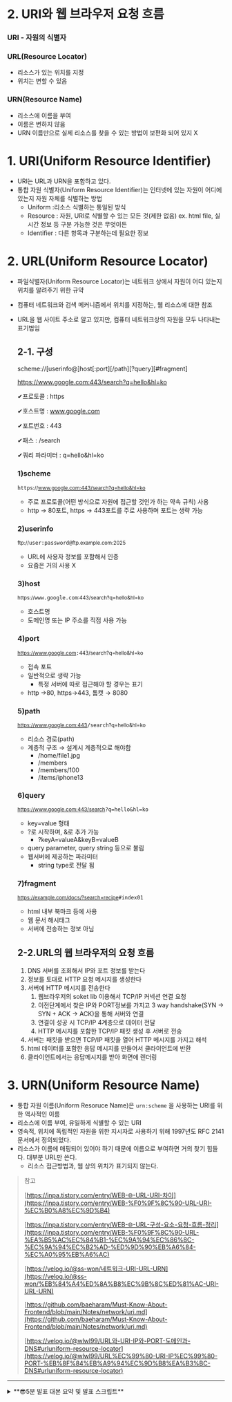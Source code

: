 # 2. URI와 웹 브라우저 요청 흐름

<aside>

### URI - 자원의 식별자

<aside>

### URL(Resource Locator)

- 리소스가 있는 위치를 지정
- 위치는 변할 수 있음
</aside>

<aside>

### URN(Resource Name)

- 리소스에 이름을 부여
- 이름은 변하지 않음
- URN 이름만으로 실제 리소스를 찾을 수 있는 방법이 보편화 되어 있지 X
</aside>

</aside>

# 1. URI(Uniform Resource Identifier)

- URI는 URL과 URN을 포함하고 있다.
- 통합 자원 식별자(Uniform Resource Identifier)는 인터넷에 있는 자원이 어디에 있는지 자원 자체를 식별하는 방법
  - Uniform :리소스 식별하는 통일된 방식
  - Resource : 자원, URI로 식별할 수 있는 모든 것(제한 없음) ex. html file, 실시간 정보 등 구분 가능한 것은 무엇이든
  - Identifier : 다른 항목과 구분하는데 필요한 정보

# 2. URL(Uniform Resource Locator)

- 파일식별자(Uniform Resource Locator)는 네트워크 상에서 자원이 어디 있는지 위치를 알려주기 위한 규약
- 컴퓨터 네트워크와 검색 메커니즘에서 위치를 지정하는, 웹 리소스에 대한 참조
- URL을 웹 사이트 주소로 알고 있지만, 컴퓨터 네트워크상의 자원을 모두 나타내는 표기법임

  ## 2-1. 구성

  <aside>

  scheme://[userinfo@]host[:port][/path][?query][#fragment]

  </aside>

  <aside>

  https://www.google.com:443/search?q=hello&hl=ko

  </aside>

  ✔︎프로토콜 : https

  ✔︎호스트명 : www.google.com

  ✔︎포트번호 : 443

  ✔︎패스 : /search

  ✔︎쿼리 파라미터 : q=hello&hl=ko

  ### 1)scheme

  <aside>

  `https`<small>://www.google.com:443/search?q=hello&hl=ko</small>

  </aside>

  - 주로 프로토콜(어떤 방식으로 자원에 접근할 것인가 하는 약속 규칙) 사용
  - http → 80포트, https → 443포트를 주로 사용하며 포트는 생략 가능

  ### 2)userinfo

  <aside>

  <small>ftp://</small>`user:password@`<small>ftp.example.com:2025</small>

  </aside>

  - URL에 사용자 정보를 포함해서 인증
  - 요즘은 거의 사용 X

  ### 3)host

  <aside>

  <small>https://</small>`www.google.com`<small>:443/search?q=hello&hl=ko</small>

  </aside>

  - 호스트명
  - 도메인명 또는 IP 주소를 직접 사용 가능

  ### 4)port

  <aside>

  <small>https://www.google.com</small>`:443`<small>/search?q=hello&hl=ko</small>

  </aside>

  - 접속 포트
  - 일반적으로 생략 가능
    - 특정 서버에 따로 접근해야 할 경우는 표기
  - http →80, https→443, 톰캣 → 8080

  ### 5)path

  <aside>

  <small>https://www.google.com:443</small>`/search`<small>?q=hello&hl=ko</small>

  </aside>

  - 리소스 경로(path)
  - 계층적 구조 → 설계시 계층적으로 해야함
    - /home/file1.jpg
    - /members
    - /members/100
    - /items/iphone13

  ### 6)query

  <aside>

  <small>https://www.google.com:443/search</small>`?q=hello&hl=ko`

  </aside>

  - key=value 형태
  - ?로 시작하며, &로 추가 가능
    - ?keyA=valueA&keyB=valueB
  - query parameter, query string 등으로 불림
  - 웹서버에 제공하는 파라미터
    - string type로 전달 됨

  ### 7)fragment

  <aside>

  <small>https://example.com/docs/?search=recipe</small>`#index01`

  </aside>

  - html 내부 북마크 등에 사용
  - 웹 문서 해시태그
  - 서버에 전송하는 정보 아님

  ## 2-2.URL의 웹 브라우저의 요청 흐름

  1.  DNS 서버를 조회해서 IP와 포트 정보를 받는다
  2.  정보를 토대로 HTTP 요청 메시지를 생성한다
  3.  서버에 HTTP 메시지를 전송한다
      1. 웹브라우저의 soket lib 이용해서 TCP/IP 커넥션 연결 요청
      2. 이전단계에서 찾은 IP와 PORT정보를 가지고 3 way handshake(SYN → SYN + ACK → ACK)을 통해 서버와 연결
      3. 연결이 성공 시 TCP/IP 4계층으로 데이터 전달
      4. HTTP 메시지를 포함한 TCP/IP 패킷 생성 후 서버로 전송
  4.  서버는 패킷을 받으면 TCP/IP 패킷을 열어 HTTP 메시지를 가지고 해석
  5.  html 데이터를 포함한 응답 메시지를 만들어서 클라이언트에 반환
  6.  클라이언트에서는 응답메시지를 받아 화면에 렌더링

# 3. URN(Uniform Resource Name)

- 통합 자원 이름(Uniform Resoruce Name)은 `urn:scheme` 을 사용하는 URI를 위한 역사적인 이름
- 리소스에 이름 부여, 유일하게 식별할 수 있는 URI
- 영속적, 위치에 독립적인 자원을 위한 지시자로 사용하기 위해 1997년도 RFC 2141 문서에서 정의되었다.
- 리소스가 이름에 매핑되어 있어야 하기 때문에 이름으로 부여하면 거의 찾기 힘들다. 대부분 URL만 쓴다.
  - 리소스 접근방법과, 웹 상의 위치가 표기되지 않는다.

> 참고
>
> [https://inpa.tistory.com/entry/WEB-🌐-URL-URI-차이](https://inpa.tistory.com/entry/WEB-%F0%9F%8C%90-URL-URI-%EC%B0%A8%EC%9D%B4)
>
> [https://inpa.tistory.com/entry/WEB-🌐-URL-구성-요소-요청-흐름-정리](https://inpa.tistory.com/entry/WEB-%F0%9F%8C%90-URL-%EA%B5%AC%EC%84%B1-%EC%9A%94%EC%86%8C-%EC%9A%94%EC%B2%AD-%ED%9D%90%EB%A6%84-%EC%A0%95%EB%A6%AC)
>
> [https://velog.io/@ss-won/네트워크-URI-URL-URN](https://velog.io/@ss-won/%EB%84%A4%ED%8A%B8%EC%9B%8C%ED%81%AC-URI-URL-URN)
>
> [https://github.com/baeharam/Must-Know-About-Frontend/blob/main/Notes/network/uri.md](https://github.com/baeharam/Must-Know-About-Frontend/blob/main/Notes/network/uri.md)
>
> [https://velog.io/@wlwl99/URL와-URI-IP와-PORT-도메인과-DNS#urluniform-resource-locator](https://velog.io/@wlwl99/URL%EC%99%80-URI-IP%EC%99%80-PORT-%EB%8F%84%EB%A9%94%EC%9D%B8%EA%B3%BC-DNS#urluniform-resource-locator)

---

<details>
 <summary>
   **😎5분 발표 대본 요약 및 발표 스크립트**
 </summary>

**1. 요약 정리 (대본 개요)**

URI(Uniform Resource Identifier)는 웹에서 자원을 식별하는 방식으로, 크게 URL과 URN을 포함합니다.

- **URL(Uniform Resource Locator)**: 자원의 위치를 나타내며, 웹사이트 주소뿐만 아니라 네트워크상의 모든 자원을 나타낼 수 있습니다.
- **URN(Uniform Resource Name)**: 변하지 않는 고유한 이름을 부여하지만, 실제로 리소스를 찾는 방법이 보편화되지 않아 URL이 더 많이 사용됩니다.
- **URL 구성 요소**: scheme(프로토콜), host(도메인/IP), port, path(자원 경로), query(쿼리 파라미터), fragment(문서 내부 북마크)
- **웹 브라우저 요청 흐름**:
  1. DNS를 통해 IP 주소와 포트 정보를 찾음
  2. HTTP 요청 메시지 생성
  3. TCP/IP를 이용해 서버에 요청 전송
  4. 서버가 요청을 해석하고 응답 반환
  5. 클라이언트가 응답을 받아 화면에 렌더링

---

## **2. 실제 발표 스크립트**

👋 안녕하세요! 오늘은 **웹에서 자원을 식별하는 방식인 URI**에 대해 설명드리겠습니다.

### **1. URI란?**

웹에서 특정 자원을 찾으려면 **식별자(Identifier)**가 필요합니다.  
이걸 통합한 개념이 바로 **URI(Uniform Resource Identifier)**입니다.

URI는 두 가지로 나뉩니다.

1. **URL(Uniform Resource Locator)**: 웹에서 흔히 보는 주소, 즉 자원의 위치를 나타냅니다.
   - 예: `https://www.google.com/search?q=hello`
2. **URN(Uniform Resource Name)**: 자원에 고유한 이름을 부여하지만, URL처럼 쉽게 찾을 수 있는 구조는 아닙니다.

### **2. URL의 구성 요소**

URL은 여러 부분으로 구성되는데요, 예제와 함께 살펴보겠습니다.  
💡 예제: `https://www.google.com:443/search?q=hello&hl=ko`

- **scheme(프로토콜)** → `https` (웹사이트와 소통하는 방식)
- **host(도메인)** → `www.google.com`
- **port(포트 번호)** → `443` (https 기본 포트, 생략 가능)
- **path(자원 경로)** → `/search` (검색 페이지)
- **query(쿼리 파라미터)** → `q=hello&hl=ko` (검색어 및 언어 설정)
- **fragment(해시태그)** → HTML 문서 내부 특정 위치를 가리킴

### **3. URL 요청 흐름 (웹 브라우저 동작 원리)**

웹사이트에 접속하면 어떻게 동작할까요?

1. 브라우저는 **DNS 서버**에서 도메인에 해당하는 **IP 주소와 포트**를 찾습니다.
2. 이 정보를 바탕으로 **HTTP 요청 메시지**를 만듭니다.
3. **TCP/IP 연결**을 통해 서버에 요청을 보냅니다.
4. 서버가 요청을 해석하고 **응답 메시지**(HTML 등)를 보냅니다.
5. 브라우저가 응답을 받아 **웹페이지를 렌더링**합니다.

즉, **URL을 입력하면, 네트워크 요청을 거쳐 웹페이지가 표시**되는 것이죠!

### **4. 마무리**

오늘은 URI, URL, 그리고 웹 브라우저의 요청 흐름에 대해 알아보았습니다.  
이제 웹사이트 주소를 보면 **어떤 구조로 이루어졌는지**, 그리고 **브라우저가 어떻게 동작하는지** 이해가 되셨을 겁니다.  
감사합니다! 😊

---

## **3. 핵심 질문 및 답변**

<details>
  <summary>📌 **Q1. URI, URL, URN의 차이점은 무엇인가요?**</summary>
  
  👉 **URI(Uniform Resource Identifier)**는 자원을 식별하는 모든 방식을 포함하는 개념입니다.  
  👉 **URL(Uniform Resource Locator)**은 자원의 "위치"를 나타내며, 우리가 흔히 보는 웹 주소입니다.  
  👉 **URN(Uniform Resource Name)**은 자원의 "고유한 이름"을 지정하지만, 실제로 찾는 방법이 보편화되지 않아 거의 사용되지 않습니다.  
</details>

<details>
  <summary>📌 **Q2. URL의 주요 구성 요소는 무엇이며, 각각의 역할은?**</summary>
  
  👉 URL은 **scheme, host, port, path, query, fragment**로 구성됩니다.  
  - **scheme(프로토콜)** → 자원에 접근하는 방식 (ex. HTTP, HTTPS, FTP)  
  - **host(도메인/IP)** → 서버 주소 (ex. `www.google.com`)  
  - **port(포트 번호)** → 기본값이 있으면 생략 가능 (ex. HTTP: 80, HTTPS: 443)  
  - **path(경로)** → 특정 자원의 위치 (ex. `/search`)  
  - **query(쿼리 파라미터)** → 검색어나 추가 정보 전달 (ex. `q=hello&hl=ko`)  
  - **fragment(해시태그)** → 문서 내 특정 부분 참조 (ex. `#index01`)  
</details>

<details>
  <summary>📌 **Q3. 웹 브라우저가 URL을 입력하면 어떤 과정을 거쳐 웹사이트가 로딩되나요?**</summary>
  
  1. **DNS 조회** → 도메인명을 IP 주소와 매칭  
  2. **HTTP 요청 생성** → 요청 메시지를 만듦  
  3. **TCP/IP 연결** → 서버와 3-way handshake 후 요청 전송  
  4. **서버 응답 처리** → HTML, CSS, JavaScript 등을 반환  
  5. **웹페이지 렌더링** → 브라우저가 응답을 해석해 화면 출력  
</details>

---

</details>
